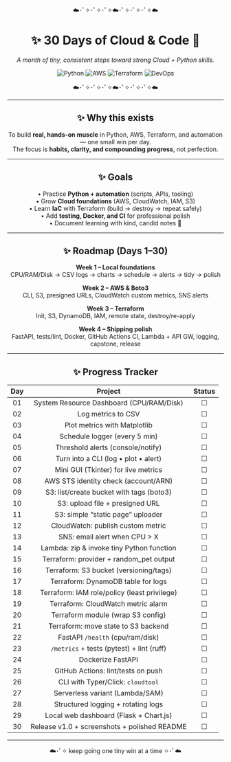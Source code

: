 <div align="center">

<!-- Optional cloud banner: replace the src with your uploaded banner link -->
<!--
<p align="center">
  <img src="https://github.com/user-attachments/assets/YOUR-BANNER-LINK" alt="Simran Aggarwal • Cloud & Python Developer" width="100%">
</p>
-->

<p align="center">☁️･ﾟ✧･ﾟ✧･ﾟ✧☁️･ﾟ✧･ﾟ✧･ﾟ✧☁️</p>

# ✨ 30 Days of Cloud & Code 🌙  
*A month of tiny, consistent steps toward strong Cloud + Python skills.*

![Python](https://img.shields.io/badge/Python-8A9BE2?style=for-the-badge&logo=python&logoColor=white)
![AWS](https://img.shields.io/badge/AWS-CABDFF?style=for-the-badge&logo=amazonaws&logoColor=black)
![Terraform](https://img.shields.io/badge/Terraform-D9C2FF?style=for-the-badge&logo=terraform&logoColor=white)
![DevOps](https://img.shields.io/badge/DevOps-B6C9FF?style=for-the-badge&logo=git&logoColor=white)

<p align="center">☁️･ﾟ✧･ﾟ✧･ﾟ✧☁️･ﾟ✧･ﾟ✧･ﾟ✧☁️</p>

---

## ✨ Why this exists
To build **real, hands-on muscle** in Python, AWS, Terraform, and automation — one small win per day.  
The focus is **habits, clarity, and compounding progress**, not perfection.

---

## ✨ Goals
• Practice **Python + automation** (scripts, APIs, tooling)  
• Grow **Cloud foundations** (AWS, CloudWatch, IAM, S3)  
• Learn **IaC** with Terraform (build → destroy → repeat safely)  
• Add **testing, Docker, and CI** for professional polish  
• Document learning with kind, candid notes 🌙

---

## ✨ Roadmap (Days 1–30)

**Week 1 – Local foundations**  
CPU/RAM/Disk → CSV logs → charts → schedule → alerts → tidy → polish  

**Week 2 – AWS & Boto3**  
CLI, S3, presigned URLs, CloudWatch custom metrics, SNS alerts  

**Week 3 – Terraform**  
Init, S3, DynamoDB, IAM, remote state, destroy/re-apply  

**Week 4 – Shipping polish**  
FastAPI, tests/lint, Docker, GitHub Actions CI, Lambda + API GW, logging, capstone, release

---

## ✨ Progress Tracker

| Day | Project | Status |
|:--:|:--:|:--:|
| 01 | System Resource Dashboard (CPU/RAM/Disk) | ☐ |
| 02 | Log metrics to CSV | ☐ |
| 03 | Plot metrics with Matplotlib | ☐ |
| 04 | Schedule logger (every 5 min) | ☐ |
| 05 | Threshold alerts (console/notify) | ☐ |
| 06 | Turn into a CLI (log • plot • alert) | ☐ |
| 07 | Mini GUI (Tkinter) for live metrics | ☐ |
| 08 | AWS STS identity check (account/ARN) | ☐ |
| 09 | S3: list/create bucket with tags (boto3) | ☐ |
| 10 | S3: upload file + presigned URL | ☐ |
| 11 | S3: simple “static page” uploader | ☐ |
| 12 | CloudWatch: publish custom metric | ☐ |
| 13 | SNS: email alert when CPU > X | ☐ |
| 14 | Lambda: zip & invoke tiny Python function | ☐ |
| 15 | Terraform: provider + random_pet output | ☐ |
| 16 | Terraform: S3 bucket (versioning/tags) | ☐ |
| 17 | Terraform: DynamoDB table for logs | ☐ |
| 18 | Terraform: IAM role/policy (least privilege) | ☐ |
| 19 | Terraform: CloudWatch metric alarm | ☐ |
| 20 | Terraform module (wrap S3 config) | ☐ |
| 21 | Terraform: move state to S3 backend | ☐ |
| 22 | FastAPI `/health` (cpu/ram/disk) | ☐ |
| 23 | `/metrics` + tests (pytest) + lint (ruff) | ☐ |
| 24 | Dockerize FastAPI | ☐ |
| 25 | GitHub Actions: lint/tests on push | ☐ |
| 26 | CLI with Typer/Click: `cloudtool` | ☐ |
| 27 | Serverless variant (Lambda/SAM) | ☐ |
| 28 | Structured logging + rotating logs | ☐ |
| 29 | Local web dashboard (Flask + Chart.js) | ☐ |
| 30 | Release v1.0 + screenshots + polished README | ☐ |

---

<p align="center">☁️･ﾟ✧ keep going one tiny win at a time ✧･ﾟ☁️</p>

</div>
